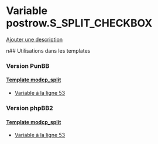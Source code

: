 # Variable postrow.S_SPLIT_CHECKBOX
[Ajouter une description](https://fa-tvars.appspot.com/postrow.S_SPLIT_CHECKBOX)

n## Utilisations dans les templates

### Version PunBB

#### [Template modcp_split](punbb/modcp_split.md)
* [Variable à la ligne 53](../punbb/modcp_split.tpl#L53)

### Version phpBB2

#### [Template modcp_split](subsilver/modcp_split.md)
* [Variable à la ligne 53](../subsilver/modcp_split.tpl#L53)